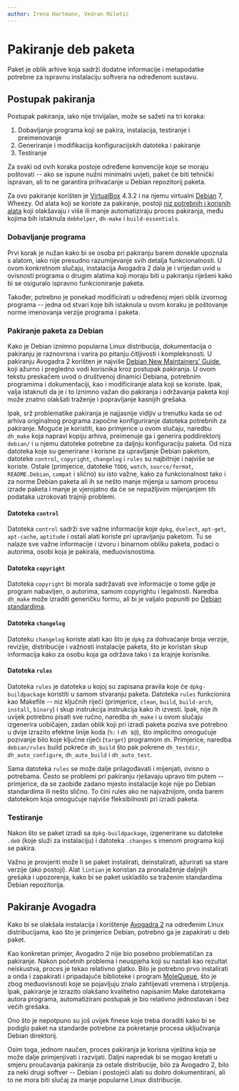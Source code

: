 ```yaml
---
author: Irena Hartmann, Vedran Miletić
---
```


# Pakiranje deb paketa

Paket je oblik arhive koja sadrži dodatne informacije i metapodatke potrebne za ispravnu instalaciju softvera na određenom sustavu.

## Postupak pakiranja

Postupak pakiranja, iako nije trivijalan, može se sažeti na tri koraka:

1. Dobavljanje programa koji se pakira, instalacija, testiranje i preimenovanje
1. Generiranje i modifikacija konfiguracijskih datoteka i pakiranje
1. Testiranje

Za svaki od ovih koraka postoje određene konvencije koje se moraju poštovati -- ako se ispune nužni minimalni uvjeti, paket će biti tehnički ispravan, ali to ne garantira prihvaćanje u Debian repozitorij paketa.

Za ovo pakiranje korišten je [VirtualBox](https://www.virtualbox.org/) 4.3.2 i na njemu virtualni [Debian](https://www.debian.org/) 7, Wheezy. Od alata koji se koriste za pakiranje, postoji [niz potrebnih i korisnih alata](https://www.debian.org/doc/manuals/maint-guide/start.en.html#needprogs) koji olakšavaju i više ili manje automatiziraju proces pakiranja, među kojima bih istaknula `debhelper`, `dh-make` i `build-essentials`.

### Dobavljanje programa

Prvi korak je nužan kako bi se osoba pri pakiranju barem donekle upoznala s alatom, iako nije presudno razumijevanje svih detalja funkcionalnosti. U ovom konkretnom slučaju, instalacija Avogadra 2 dala je i vrijedan uvid u ovisnosti programa o drugim alatima koji moraju biti u pakiranju riješeni kako bi se osiguralo ispravno funkcioniranje paketa.

Također, potrebno je ponekad modificirati u određenoj mjeri oblik izvornog programa -- jedna od stvari koje bih istaknula u ovom koraku je poštovanje norme imenovanja verzije programa i paketa.

### Pakiranje paketa za Debian

Kako je Debian iznimno popularna Linux distribucija, dokumentacija o pakiranju je raznovrsna i varira po pitanju čitljivosti i kompleksnosti. U pakiranju Avogadra 2 korišten je najviše [Debian New Maintainers' Guide](https://www.debian.org/doc/manuals/maint-guide/index.en.html), koji ažurno i pregledno vodi korisnika kroz postupak pakiranja. U ovom tekstu preskačem uvod o društvenoj dinamici Debiana, potrebnim programima i dokumentaciji, kao i modificiranje alata koji se koriste. Ipak, valja istaknuti da je i to iznimno važan dio pakiranja i održavanja paketa koji može znatno olakšati traženje i popravljanje kasnijih grešaka.

Ipak, srž problematike pakiranja je najjasnije vidljiv u trenutku kada se od arhiva originalnog programa započne konfiguriranje datoteka potrebnih za pakiranje. Moguće je koristiti, kao primjerice u ovom slučaju, naredbu `dh_make` koja napravi kopiju arhiva, preimenuje ga i generira poddirektorij `debian/` i u njemu datoteke potrebne za daljnju konfiguraciju paketa. Od niza datoteka koje su generirane i korisne za upravljanje Debian paketom, datoteke `control`, `copyright`, `changelog` i `rules` su najbitnije i najviše se koriste. Ostale (primjerice, datoteke `TODO`, `watch`, `source/format`, `README.Debian`, `compat` i slično) su isto važne, kako za funkcionalnost tako i za norme Debian paketa ali ih se nešto manje mijenja u samom procesu izrade paketa i manje je vjerojatno da će se nepažljivim mijenjanjem tih podataka uzrokovati trajniji problemi.

#### Datoteka `control`

Datoteka `control` sadrži sve važne informacije koje `dpkg`, `dselect`, `apt-get`, `apt-cache`, `aptitude` i ostali alati koriste pri upravljanju paketom. Tu se nalaze sve važne informacije i izvoru i binarnom obliku paketa, podaci o autorima, osobi koja je pakirala, međuovisnostima.

#### Datoteka `copyright`

Datoteka `copyright` bi morala sadržavati sve informacije o tome gdje je program nabavljen, o autorima, samom copyrightu i legalnosti. Naredba `dh_make` može izraditi generičku formu, ali bi je valjalo popuniti po [Debian standardima](https://www.debian.org/doc/debian-policy/ch-docs.html#s-copyrightfile).

#### Datoteka `changelog`

Datoteku `changelog` koriste alati kao što je `dpkg` za dohvaćanje broja verzije, revizije, distribucije i važnosti instalacije paketa, što je koristan skup informacija kako za osobu koja ga održava tako i za krajnje korisnike.

#### Datoteka `rules`

Datoteka `rules` je datoteka u kojoj su zapisana pravila koje će `dpkg-buildpackage` koristiti u samom stvaranju paketa. Datoteka `rules` funkcionira kao Makefile -- niz ključnih riječi (primjerice, `clean`, `build`, `build-arch`, `install`, `binary`) i skup instrukcija instrukcija kako ih izvesti. Ipak, nije ih uvijek potrebno pisati sve ručno, naredba `dh_make` i u ovom slučaju izgenerira uobičajen, zadan oblik koji pri izradi paketa poziva sve potrebno u dvije izrazito efektne linije koda (`%:` i `dh $@`), što implicitno omogućuje pozivanje bilo koje ključne riječi (`target`) programom `dh`. Primjerice, naredba `debian/rules` build pokreće `dh_build` što pak pokrene `dh_testdir`, `dh_auto_configure`, `dh_auto_build` i `dh_auto_test`.

Sama datoteka `rules` se može dalje prilagođavati i mijenjati, ovisno o potrebama. Često se problemi pri pakiranju rješavaju upravo tim putem -- primjerice, da se zaobiđe zadano mjesto instalacije koje nije po Debian standardima ili nešto slično. To čini rules ako ne najvažnijom, onda barem datotekom koja omogućuje najviše fleksibilnosti pri izradi paketa.

### Testiranje

Nakon što se paket izradi sa `dpkg-buildpackage`, izgenerirane su datoteke `.deb` (koje služi za instalaciju) i datoteka `.changes` s imenom programa koji se pakira.

Važno je provjeriti može li se paket instalirati, deinstalirati, ažurirati sa stare verzije (ako postoji). Alat `lintian` je koristan za pronalaženje daljnjih grešaka i upozorenja, kako bi se paket uskladilo sa traženim standardima Debian repozitorija.

## Pakiranje Avogadra

Kako bi se olakšala instalacija i korištenje [Avogadra 2](https://www.openchemistry.org/projects/avogadro2/) na određenim Linux distribucijama, kao što je primjerice Debian, potrebno ga je zapakirati u deb paket.

Kao konkretan primjer, Avogadro 2 nije bio posebno problematičan za pakiranje. Nakon početnih problema i neuspjeha koji su nastali kao rezultat neiskustva, proces je tekao relativno glatko. Bilo je potrebno prvo instalirati a onda i zapakirati i pripadajuće biblioteke i program [MoleQueue](https://www.openchemistry.org/projects/molequeue/), što je zbog međuovisnosti koje se pojavljuju znalo zahtijevati vremena i strpljenja. Ipak, pakiranje je izrazito olakšano kvalitetno napisanim Make datotekama autora programa, automatizirani postupak je bio relativno jednostavan i bez većih grešaka.

Ono što je nepotpuno su još uvijek finese koje treba doraditi kako bi se podiglo paket na standarde potrebne za pokretanje procesa uključivanja Debian direktorij.

Osim toga, jednom naučen, proces pakiranja je korisna vještina koja se može dalje primjenjivati i razvijati. Daljni napredak bi se mogao kretati u smjeru proučavanja pakiranja za ostale distribucije, bilo za Avogadro 2, bilo za neki drugi softver -- Debian i postojeći alati su dobro dokumentirani, ali to ne mora biti slučaj za manje popularne Linux distribucije.
